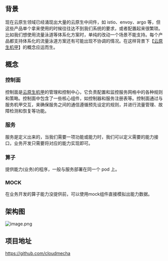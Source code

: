 ## 背景

现在云原生领域已经涌现出大量的云原生中间件，如 istio、envoy、argo 等，但这些产品单个拿来使用的时候往往达不到我们系统的要求，或者配置起来很繁琐。比如我们想使用流量泳道等体系化方案时，单纯的改动一个场景不能支持。每个产品都支持体系化的流量泳道方案还有可能出现不协调的情况。在这样背景下【[云原生机甲](https://xie.infoq.cn/article/bd549e87c414431b0bbbe8d18)】的概念应运而生。

## 概念

### 控制面

控制面是[云原生机甲](https://xie.infoq.cn/article/bd549e87c414431b0bbbe8d18)的管理和控制中心，它负责配置和监控服务网格中的各种规则和策略。控制面中包含了一些核心组件，如控制器和服务注册表等。控制面通过与服务机甲交互，来确保服务之间的通信遵循预先设定的规则，并进行流量管理、故障检测和恢复等功能。

### 服务

服务是定义出来的，当我们需要一项功能或能力时，我们可以定义需要的能力接口，业务开发只需要将对应的能力实现即可。

### 算子

提供能力(业务)的程序，一般与服务部署在同一个 pod 上。

### MOCK

在业务开发的算子能力没提供前，可以使用mock组件直接模拟出能力数据。

## 架构图

![image.png](https://upload-images.jianshu.io/upload_images/1487921-8fc3affae578e7d8.png?imageMogr2/auto-orient/strip%7CimageView2/2/w/1240)


## 项目地址

https://github.com/cloudmecha
